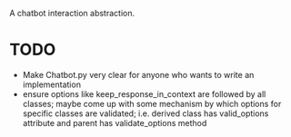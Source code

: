 A chatbot interaction abstraction.

# TODO
- Make Chatbot.py very clear for anyone who wants to write an implementation
- ensure options like keep_response_in_context are followed by all classes; maybe come up with some mechanism by which options for specific classes are validated; i.e. derived class has valid_options attribute and parent has validate_options method
